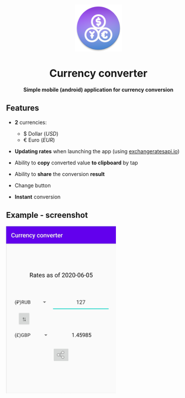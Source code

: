 <p align="center">
    <a href="https://raw.githubusercontent.com/exsandebest/currency-converter-app/master/app/src/main/res/mipmap-xxhdpi/ic_launcher.png">
        <img src="https://raw.githubusercontent.com/exsandebest/currency-converter-app/master/app/src/main/res/mipmap-xxhdpi/ic_launcher.png" height=128 width=128/>
    </a>
</p>
<h1 align="center">Currency converter</h1>
<p align="center"><b>Simple mobile (android) application for currency conversion</b></p>

## Features
* **2** currencies:
    
    + $ Dollar (*USD*)
    + € Euro (*EUR*)
    
* **Updating rates** when launching the app (using [exchangeratesapi.io](https://exchangeratesapi.io))
* Ability to **copy** converted value **to clipboard** by tap
* Ability to **share** the conversion **result**
* Change button
* **Instant** conversion

## Example - screenshot
<img width="300" src="https://raw.githubusercontent.com/exsandebest/currency-converter-app/master/examples/screenshots/main.jpg">
